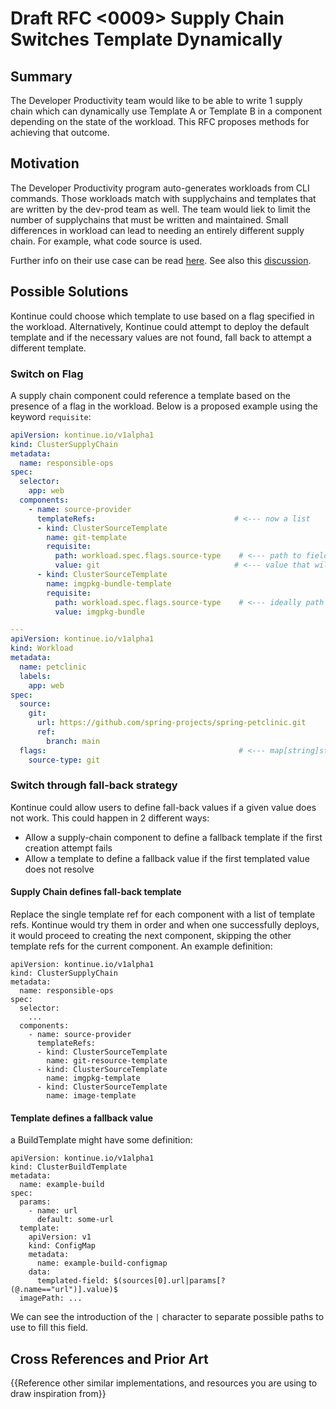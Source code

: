 # Draft RFC <0009> Supply Chain Switches Template Dynamically

## Summary

The Developer Productivity team would like to be able to write 1 supply chain
which can dynamically use Template A or Template B in a component depending
on the state of the workload. This RFC proposes methods for achieving that
outcome.

## Motivation

The Developer Productivity program auto-generates workloads from CLI commands.
Those workloads match with supplychains and templates that are written by the
dev-prod team as well. The team would liek to limit the number of supplychains
that must be written and maintained. Small differences in workload can lead to
needing an entirely different supply chain. For example, what code source is used.

Further info on their use case can be read [here](https://docs.google.com/document/d/1TVqlNqTyCMlp_yNs9_F80QAIQSC5bxm05vSyWyeGMSw/edit).
See also this [discussion](https://vmware.slack.com/archives/C01UX69LJCB/p1629408443051200).

## Possible Solutions

Kontinue could choose which template to use based on a flag specified in the workload.
Alternatively, Kontinue could attempt to deploy the default template and if the necessary
values are not found, fall back to attempt a different template.

### Switch on Flag
A supply chain component could reference a template based on the presence of a
flag in the workload. Below is a proposed example using the keyword `requisite`:

```yaml
apiVersion: kontinue.io/v1alpha1
kind: ClusterSupplyChain
metadata:
  name: responsible-ops
spec:
  selector:
    app: web
  components:
    - name: source-provider
      templateRefs:                               # <--- now a list
      - kind: ClusterSourceTemplate
        name: git-template
        requisite:
          path: workload.spec.flags.source-type    # <--- path to field in workload
          value: git                              # <--- value that will trigger use of this template
      - kind: ClusterSourceTemplate
        name: imgpkg-bundle-template
        requisite:
          path: workload.spec.flags.source-type    # <--- ideally path is same for all templateRefs in component
          value: imgpkg-bundle

---
apiVersion: kontinue.io/v1alpha1
kind: Workload
metadata:
  name: petclinic
  labels:
    app: web
spec:
  source:
    git:
      url: https://github.com/spring-projects/spring-petclinic.git
      ref:
        branch: main
  flags:                                           # <--- map[string]string
    source-type: git
```

### Switch through fall-back strategy
Kontinue could allow users to define fall-back values if a given value does not work.
This could happen in 2 different ways:
- Allow a supply-chain component to define a fallback template if the first creation attempt fails
- Allow a template to define a fallback value if the first templated value does not resolve

#### Supply Chain defines fall-back template
Replace the single template ref for each component with a list of template refs. Kontinue would try them in order and when one successfully deploys, it would proceed to creating the next component, skipping the other template refs for the current component. An example definition:

```
apiVersion: kontinue.io/v1alpha1
kind: ClusterSupplyChain
metadata:
  name: responsible-ops
spec:
  selector:
    ...
  components:
    - name: source-provider
      templateRefs:
      - kind: ClusterSourceTemplate
        name: git-resource-template
      - kind: ClusterSourceTemplate
        name: imgpkg-template
      - kind: ClusterSourceTemplate
        name: image-template
```

#### Template defines a fallback value
a BuildTemplate might have some definition:

```
apiVersion: kontinue.io/v1alpha1
kind: ClusterBuildTemplate
metadata:
  name: example-build
spec:
  params:
    - name: url
      default: some-url
  template:
    apiVersion: v1
    kind: ConfigMap
    metadata:
      name: example-build-configmap
    data:
      templated-field: $(sources[0].url|params[?(@.name=="url")].value)$
  imagePath: ...
```

We can see the introduction of the `|` character to separate possible paths to use to fill this field.

## Cross References and Prior Art

{{Reference other similar implementations, and resources you are using to draw inspiration from}}
